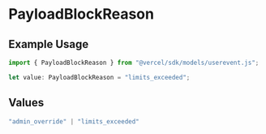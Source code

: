 # PayloadBlockReason

## Example Usage

```typescript
import { PayloadBlockReason } from "@vercel/sdk/models/userevent.js";

let value: PayloadBlockReason = "limits_exceeded";
```

## Values

```typescript
"admin_override" | "limits_exceeded"
```